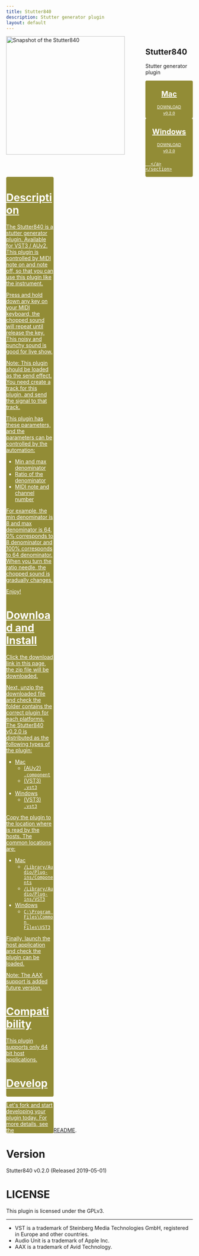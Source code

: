```yaml
---
title: Stutter840
description: Stutter generator plugin
layout: default
---
```

<style>
.download-link {
  display: inline-block;
  width: 128px;
  color: #FFF;
  background-color: #928C36;
  border-radius: 4px;
}
.download-link-platform {
  font-size: 20px;
  font-weight: bold;
  text-align: center;
  margin: 0;
  padding-top: 24px;
}
.download-link-text {
  font-size: 11px;
  text-align: center;
  margin: 0;
  padding-top: 16px;
}

.download-link-version {
  font-size: 10px;
  font-weight: bold;
  opacity: 0.75;
  text-align: center;
  margin: 0;
  padding-top: 4px;
  padding-bottom: 8px;
}

.columns {
  display: flex;
}
.column {
  flex: 1;
}
@media only screen and (max-width: 768px) {
  .columns {
    display: block;
  }
  .column {
    display: block;
  margin-right: 0;
  }
}
</style>
<div id="download-area">
  <div class="columns">
    <div class="column">
      <img alt="Snapshot of the Stutter840" src="https://tqaudio.github.io/img/stutter840.png" width="320px">
    </div>
    <section class="column">
      <h1>Stutter840</h1>
      <p>Stutter generator plugin</p>
      <a class="download-link" href="https://github.com/tqaudio/stutter840/releases/download/v0.2.0/stutter840_v0.2.0_mac.zip">
        <p class="download-link-platform">Mac</p>
        <p class="download-link-text">DOWNLOAD</p>
        <p class="download-link-version">v0.2.0</p>
      </a>
      <a class="download-link" href="https://github.com/tqaudio/stutter840/releases/download/v0.2.0/stutter840_v0.2.0_win.zip">
        <p class="download-link-platform">Windows</p>
        <p class="download-link-text">DOWNLOAD</p>
        <p class="download-link-version">v0.2.0</p>

      </a>
    </section>
  </div>
</div>

# Description

The Stutter840 is a stutter generator plugin. Available for VST3 / AUv2. This plugin is controlled by MIDI note on and note off, so that you can use this plugin like the instrument.

Press and hold down any key on your MIDI keyboard, the chopped sound will repeat until release the key. This noisy and punchy sound is good for live show.

Note: This plugin should be loaded as the send effect. You need create a track for this plugin, and send the signal to that track.

This plugin has these parameters, and the parameters can be controlled by the automation:

- Min and max denominator
- Ratio of the denominator
- MIDI note and channel number

For example, the min denominator is 8 and max denominator is 64, 0% corresponds to 8 denominator and 100% corresponds to 64 denominator. When you turn the ratio needle, the chopped sound is gradually changes.

Enjoy!

# Download and Install

Click the download link in this page, the zip file will be downloaded.

Next, unzip the downloaded file and check the folder contains the correct plugin for each platforms. The Stutter840 v0.2.0 is distributed as the following types of the plugin:

- Mac
  - (AUv2) `.component`
  - (VST3) `.vst3`
- Windows
  - (VST3) `.vst3`

Copy the plugin to the location where is read by the hosts. The common locations are:

- Mac
  - `/Library/Audio/Plug-ins/Components`
  - `/Library/Audio/Plug-ins/VST3`
- Windows
  - `C:\Program Files\Common Files\VST3`

Finally, launch the host application and check the plugin can be loaded.

Note: The AAX support is added future version.

# Compatibility

This plugin supports only 64 bit host applications.

# Develop

Let's fork and start developing your plugin today. For more details, see the [README](https://github.com/tqaudio/stutter840).

# Version

Stutter840 v0.2.0 (Released 2019-05-01)

# LICENSE

This plugin is licensed under the GPLv3.

--------

- VST is a trademark of Steinberg Media Technologies GmbH, registered in Europe and other countries.
- Audio Unit is a trademark of Apple Inc.
- AAX is a trademark of Avid Technology.
